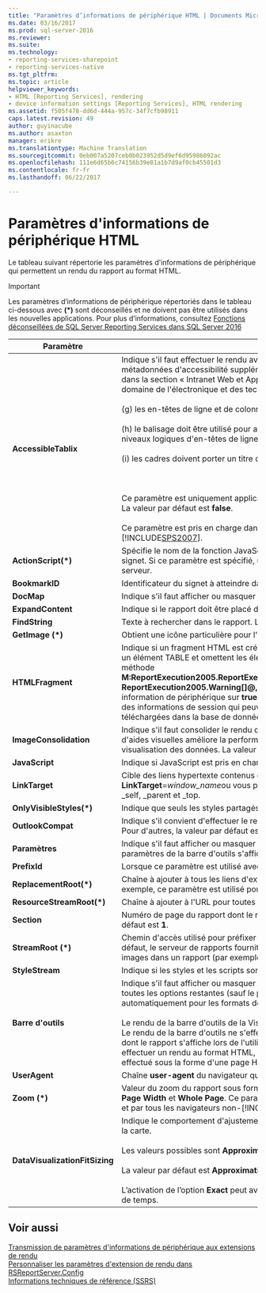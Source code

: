 ```yaml
---
title: "Paramètres d’informations de périphérique HTML | Documents Microsoft"
ms.date: 03/16/2017
ms.prod: sql-server-2016
ms.reviewer: 
ms.suite: 
ms.technology:
- reporting-services-sharepoint
- reporting-services-native
ms.tgt_pltfrm: 
ms.topic: article
helpviewer_keywords:
- HTML [Reporting Services], rendering
- device information settings [Reporting Services], HTML rendering
ms.assetid: f505f478-dd6d-444a-957c-34f7cfb98911
caps.latest.revision: 49
author: guyinacube
ms.author: asaxton
manager: erikre
ms.translationtype: Machine Translation
ms.sourcegitcommit: 0eb007a5207ceb0b023952d5d9ef6d95986092ac
ms.openlocfilehash: 111e6d65b6c74156b39e81a1b7d9af0cb45501d3
ms.contentlocale: fr-fr
ms.lasthandoff: 06/22/2017

---
```

# <a name="html-device-information-settings"></a>Paramètres d'informations de périphérique HTML
Le tableau suivant répertorie les paramètres d'informations de périphérique qui permettent un rendu du rapport au format HTML.  
  
> [!IMPORTANT]  
>  Les paramètres d’informations de périphérique répertoriés dans le tableau ci-dessous avec **(\*)** sont déconseillés et ne doivent pas être utilisés dans les nouvelles applications. Pour plus d’informations, consultez [Fonctions déconseillées de SQL Server Reporting Services dans SQL Server 2016](../reporting-services/deprecated-features-in-sql-server-reporting-services-ssrs.md)   
  
|Paramètre|Value|  
|-------------|-----------|  
|**AccessibleTablix**|Indique s'il faut effectuer le rendu avec des métadonnées d'accessibilité supplémentaires en vue de l'utilisation d'un lecteur d'écran. Les métadonnées d'accessibilité supplémentaires imposent la mise en conformité du rapport eu égard des normes techniques suivantes décrites dans la section « Intranet Web et Applications et Informations Internet » (1194.22) du document relatif aux normes d'accessibilité dans le domaine de l'électronique et des technologies de l'information (Section 508) :<br /><br /> (g) les en-têtes de ligne et de colonne doivent être identifiés pour les tables de données.<br /><br /> (h) le balisage doit être utilisé pour associer les cellules de données aux cellules d'en-tête pour les tables de données qui ont plusieurs niveaux logiques d'en-têtes de ligne ou de colonne.<br /><br /> (i) les cadres doivent porter un titre qui facilite l'identification du cadre et la navigation.<br /><br /> <br /><br /> Ce paramètre est uniquement applicable aux rapports qui contiennent une seule table ou une structure matricielle avec regroupement simple. La valeur par défaut est **false**.<br /><br /> Ce paramètre est pris en charge dans [!INCLUDE[msCoName](../includes/msconame-md.md)][!INCLUDE[SPS2010](../includes/sps2010-md.md)], mais pas dans [!INCLUDE[msCoName](../includes/msconame-md.md)] [!INCLUDE[SPS2007](../includes/sps2007-md.md)].|  
|**ActionScript(\*)**|Spécifie le nom de la fonction JavaScript à utiliser lorsqu'un événement d'action se produit, tel qu'une extraction ou un clic pour atteindre un signet. Si ce paramètre est spécifié, un événement d'action déclenchera la fonction JavaScript nommée au lieu d'une publication sur le serveur.|  
|**BookmarkID**|Identificateur du signet à atteindre dans le rapport.|  
|**DocMap**|Indique s'il faut afficher ou masquer l'Explorateur de documents du rapport. La valeur par défaut de ce paramètre est **true**.|  
|**ExpandContent**|Indique si le rapport doit être placé dans une structure de table qui restreint la taille horizontale.|  
|**FindString**|Texte à rechercher dans le rapport. La valeur par défaut de cette propriété est une chaîne vide.|  
|**GetImage (\*)**|Obtient une icône particulière pour l'interface utilisateur de la visionneuse HTML.|  
|**HTMLFragment**|Indique si un fragment HTML est créé à la place d'un document HTML complet. Les fragments HTML font figurer le contenu du rapport dans un élément TABLE et omettent les éléments HTML et BODY. La valeur par défaut est **false**. Si vous effectuez un rendu en HTML à l’aide de la méthode **M:ReportExecution2005.ReportExecutionService.Render(System.String,System.String,System.String@,System.String@,System.String@, ReportExecution2005.Warning[]@,System.String[]@)** de l’API SOAP et que le rapport contient des images, vous devez définir cette information de périphérique sur **true** . Le rendu à l'aide de SOAP avec la propriété **HTMLFragment** définie sur **true** crée des URL contenant des informations de session qui peuvent être utilisées pour demander correctement les images. Les images doivent être des ressources téléchargées dans la base de données du serveur de rapports.|  
|**ImageConsolidation**|Indique s'il faut consolider le rendu du graphique, du plan, de la jauge ou des images d'indicateurs en une grande image. La consolidation d'aides visuelles améliore la performance du rapport dans le navigateur client lorsque le rapport contient un grand nombre d'éléments de visualisation des données. La valeur par défaut est **true** pour les navigateurs les plus récents.|  
|**JavaScript**|Indique si JavaScript est pris en charge dans le rapport rendu. La valeur par défaut est **true**.|  
|**LinkTarget**|Cible des liens hypertexte contenus dans le rapport. Vous pouvez cibler une fenêtre ou un cadre en fournissant son nom, tel que **LinkTarget**=*window_name*ou vous pouvez cibler une nouvelle fenêtre en utilisant **LinkTarget**=_blank. D'autres noms de cibles valides incluent _self, _parent et _top.|  
|**OnlyVisibleStyles(\*)**|Indique que seuls les styles partagés pour la page actuellement rendue sont générés.|  
|**OutlookCompat**|Indique s'il convient d'effectuer le rendu avec des métadonnées supplémentaires qui font que l'aspect du rapport est meilleur dans Outlook. Pour d'autres, la valeur par défaut est **false**.|  
|**Paramètres**|Indique s'il faut afficher ou masquer la zone des paramètres de la barre d'outils. Si vous affectez à ce paramètre la valeur **true**, la zone des paramètres de la barre d'outils s'affiche. La valeur par défaut de ce paramètre est **true**.|  
|**PrefixId**|Lorsque ce paramètre est utilisé avec **HTMLFragment**, ajoute le préfixe spécifié à tous les attributs **ID** dans le fragment HTML qui est créé.|  
|**ReplacementRoot(\*)**|Chaîne à ajouter à tous les liens d'extraction, de bascule et de signet dans le rapport lors du rendu hors du contrôle ReportViewer. Par exemple, ce paramètre est utilisé pour rediriger le clic d'un utilisateur vers une page personnalisée.|  
|**ResourceStreamRoot(\*)**|Chaîne à ajouter à l'URL pour toutes les ressources d'image, telles que les images bascule ou de tri.|  
|**Section**|Numéro de page du rapport dont le rendu est effectué. La valeur **0** indique que toutes les sections du rapport sont rendues. La valeur par défaut est **1**.|  
|**StreamRoot (\*)**|Chemin d'accès utilisé pour préfixer la valeur de l'attribut **src** de l'élément IMG dans le rapport HTML retourné par le serveur de rapports. Par défaut, le serveur de rapports fournit le chemin d'accès. Vous pouvez utiliser ce paramètre pour spécifier un chemin d’accès racine pour les images dans un rapport (par exemple, **http://\<nom_serveur >/ressources/companyimages**).|  
|**StyleStream**|Indique si les styles et les scripts sont créés en tant que flux distinct plutôt que dans le document. La valeur par défaut est **false**.|  
|**Barre d'outils**|Indique s'il faut afficher ou masquer la barre d'outils. La valeur par défaut de ce paramètre est **true**. Si la valeur de ce paramètre est **false**, toutes les options restantes (sauf le plan du document) sont ignorées. Si vous omettez ce paramètre, la barre d'outils s'affiche automatiquement pour les formats de rendu assurant sa prise en charge.<br /><br /> Le rendu de la barre d'outils de la Visionneuse de rapports est effectué lorsque vous utilisez l'accès URL pour effectuer le rendu d'un rapport. Le rendu de la barre d'outils ne s'effectue pas via l'API SOAP. Toutefois, le paramètre d'informations de périphérique **Toolbar** affecte la façon dont le rapport s'affiche lors de l'utilisation de la méthode SOAP **Render** . Si la valeur de ce paramètre est **true** lorsque vous utilisez SOAP pour effectuer un rendu au format HTML, seule la première section du rapport est rendue. Si la valeur est **false**, le rendu du rapport HTML entier est effectué sous la forme d'une page HTML unique.|  
|**UserAgent**|Chaîne **user-agent** du navigateur qui effectue la demande, qui figure dans la requête HTTP.|  
|**Zoom (\*)**|Valeur du zoom du rapport sous forme de pourcentage entier ou de constante de chaîne. Les valeurs de chaîne standard incluent les valeurs **Page Width** et **Whole Page**. Ce paramètre est ignoré par les versions de [!INCLUDE[msCoName](../includes/msconame-md.md)] Internet Explorer antérieures à la version 5.0 et par tous les navigateurs non-[!INCLUDE[msCoName](../includes/msconame-md.md)] . La valeur par défaut de ce paramètre est **100**.|  
|**DataVisualizationFitSizing**|Indique le comportement d'ajustement de la visualisation des données à l'intérieur d'un tableau matriciel. Cela inclut le graphique, la jauge et la carte.<br /><br /> Les valeurs possibles sont **Approximatif** et **Exact**.<br /><br /> La valeur par défaut est **Approximatif**. Si le paramètre est supprimé du fichier **rsreportserver.config** , le comportement par défaut est **Exact**.<br /><br /> L’activation de l’option **Exact** peut avoir un impact sur les performances, car le traitement permettant de déterminer la taille peut prendre plus de temps.|  
  
## <a name="see-also"></a>Voir aussi  
 [Transmission de paramètres d'informations de périphérique aux extensions de rendu](../reporting-services/report-server-web-service/net-framework/passing-device-information-settings-to-rendering-extensions.md)   
 [Personnaliser les paramètres d'extension de rendu dans RSReportServer.Config](../reporting-services/customize-rendering-extension-parameters-in-rsreportserver-config.md)   
 [Informations techniques de référence &#40;SSRS&#41;](../reporting-services/technical-reference-ssrs.md)  
  
  
